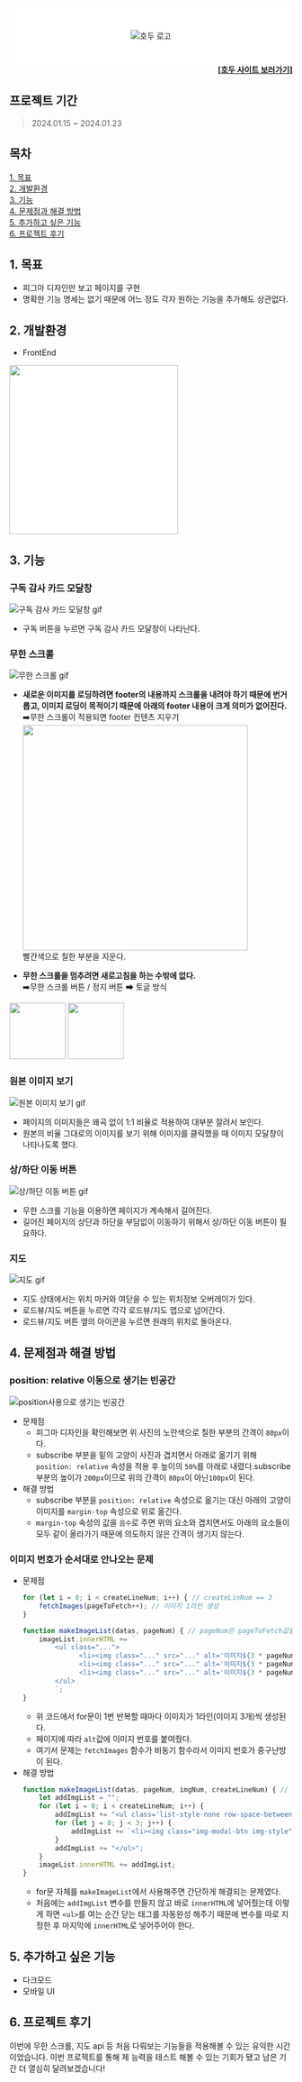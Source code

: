 <div style="height:100px; background-color: white; display: flex; justify-content: center; align-items: center">
  <img src="img/HODU-logo.png" alt="호두 로고">
</div>
<div style="text-align: right; font-weight: bold;">
  <a href="https://jeonginwoo.github.io/ormi4-HODU/">[호두 사이트 보러가기]</a>
</div>

## 프로젝트 기간
>2024.01.15 ~ 2024.01.23

## 목차
[1. 목표](#1-목표)<br/>
[2. 개발환경](#2-개발환경)<br/>
[3. 기능](#3-기능)<br/>
[4. 문제점과 해결 방법](#4-문제점과-해결-방법)<br/>
[5. 추가하고 싶은 기능](#5-추가하고-싶은-기능)<br/>
[6. 프로젝트 후기](#6-프로젝트-후기)<br/>

## 1. 목표
* 피그마 디자인만 보고 페이지를 구현
* 명확한 기능 명세는 없기 때문에 어느 정도 각자 원하는 기능을 추가해도 상관없다.

## 2. 개발환경
* FrontEnd   
<div style="background-color: #ffffff; display: inline-block">
  <img src="img/readme/htmlcssjs.png" style="width: 300px;">
</div>

## 3. 기능
### 구독 감사 카드 모달창
![구독 감사 카드 모달창 gif](./img/readme/subscribe-modal.gif)
* 구독 버튼을 누르면 구독 감사 카드 모달창이 나타난다.

### 무한 스크롤
![무한 스크롤 gif](./img/readme/inf-scroll.gif)
* **새로운 이미지를 로딩하려면 footer의 내용까지 스크롤을 내려야 하기 때문에 번거롭고, 이미지 로딩이 목적이기 때문에 아래의 footer 내용이 크게 의미가 없어진다.**   
  ➡️무한 스크롤이 적용되면 footer 컨텐츠 지우기   
  <img src="img/readme/delete-footer.png" style="width:400px">   
  빨간색으로 칠한 부분을 지운다.

* **무한 스크롤을 멈추려면 새로고침을 하는 수밖에 없다.**   
➡️무한 스크롤 버튼 / 정지 버튼 ➡ 토글 방식   
<img src="img/readme/show-more-btn.png" style="height: 100px;">
<img src="img/readme/stop-scrooling-btn.png" style="height: 100px;">

### 원본 이미지 보기
![원본 이미지 보기 gif](./img/readme/original-img-modal.gif)
* 페이지의 이미지들은 왜곡 없이 1:1 비율로 적용하여 대부분 잘려서 보인다.
* 원본의 비율 그대로의 이미지를 보기 위해 이미지를 클릭했을 때 이미지 모달창이 나타나도록 했다.

### 상/하단 이동 버튼
![상/하단 이동 버튼 gif](./img/readme/up-down-btn.gif)
* 무한 스크롤 기능을 이용하면 페이지가 계속해서 길어진다.
* 길어진 페이지의 상단과 하단을 부담없이 이동하기 위해서 상/하단 이동 버튼이 필요하다.

### 지도
![지도 gif](./img/readme/map.gif)
* 지도 상태에서는 위치 마커와 여닫을 수 있는 위치정보 오버레이가 있다.
* 로드뷰/지도 버튼을 누르면 각각 로드뷰/지도 맵으로 넘어간다.
* 로드뷰/지도 버튼 옆의 아이콘을 누르면 원래의 위치로 돌아온다.

## 4. 문제점과 해결 방법
### position: relative 이동으로 생기는 빈공간
![position사용으로 생기는 빈공간](./img/readme/position-blank.png)
* 문제점
  * 피그마 디자인을 확인해보면 위 사진의 노란색으로 칠한 부분의 간격이 `80px`이다.
  * subscribe 부분을 밑의 고양이 사진과 겹치면서 아래로 옮기기 위해 `position: relative` 속성을 적용 후 높이의 `50%`를 아래로 내렸다.subscribe 부분의 높이가 `200px`이므로 위의 간격이 `80px`이 아닌`100px`이 된다.
* 해결 방법
  * subscribe 부분을 `position: relative` 속성으로 옮기는 대신 아래의 고양이 이미지를 `margin-top` 속성으로 위로 옮긴다.
  * `margin-top` 속성의 값을 `음수`로 주면 위의 요소와 겹치면서도 아래의 요소들이 모두 같이 올라가기 때문에 의도하지 않은 간격이 생기지 않는다.

### 이미지 번호가 순서대로 안나오는 문제
* 문제점
  ```javascript
  for (let i = 0; i < createLineNum; i++) { // createLinNum == 3
      fetchImages(pageToFetch++); // 이미지 1라인 생성
  }
  ```
  ```javascript
  function makeImageList(datas, pageNum) { // pageNum은 pageToFetch값을 전달받는다
      imageList.innerHTML += `
          <ul class="...">
                <li><img class="..." src="..." alt='이미지${3 * pageNum - 2}'></li>
                <li><img class="..." src="..." alt='이미지${3 * pageNum - 1}'></li>
                <li><img class="..." src="..." alt='이미지${3 * pageNum}'></li>
          </ul>
          `;
  }
  ```
  * 위 코드에서 for문이 1번 반복할 때마다 이미지가 1라인(이미지 3개)씩 생성된다.
  * 페이지에 따라 `alt`값에 이미지 번호를 붙여줬다.
  * 여기서 문제는 `fetchImages` 함수가 비동기 함수라서 이미지 번호가 중구난방이 된다.
* 해결 방법
  ```javascript
  function makeImageList(datas, pageNum, imgNum, createLineNum) { // imgNum == 9, createLinNum == 3
      let addImgList = "";
      for (let i = 0; i < createLineNum; i++) {
          addImgList += "<ul class='list-style-none row-space-between'>";
          for (let j = 0; j < 3; j++) {
              addImgList += `<li><img class="img-modal-btn img-style" src='${datas[i * 3 + j].download_url}' alt='이미지${imgNum * (pageNum - 1) + i * 3 + j + 1}'></li>`
          }
          addImgList += "</ul>";
      }
      imageList.innerHTML += addImgList;
  }
  ```
  * for문 자체를 `makeImageList`에서 사용해주면 간단하게 해결되는 문제였다.
  * 처음에는 `addImgList` 변수를 만들지 않고 바로 `innerHTML`에 넣어줬는데 이렇게 하면 `<ul>`를 여는 순간 닫는 태그를 자동완성 해주기 때문에 변수를 따로 지정한 후 마지막에 `innerHTML`로 넣어주어야 한다.

## 5. 추가하고 싶은 기능
- 다크모드
- 모바일 UI

## 6. 프로젝트 후기
이번에 무한 스크롤, 지도 api 등 처음 다뤄보는 기능들을 적용해볼 수 있는 유익한 시간이었습니다. 이번 프로젝트를 통해 제 능력을 테스트 해볼 수 있는 기회가 됐고 남은 기간 더 열심히 달려보겠습니다!